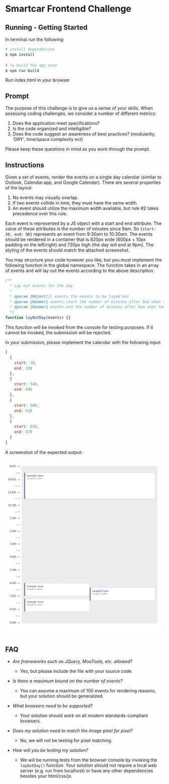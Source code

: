 # Smartcar Frontend Challenge

## Running - Getting Started

In terminal run the following:
```sh
# install dependencies
$ npm install

# to build the app once
$ npm run build
```
Run index.html in your browser

## Prompt

The purpose of this challenge is to give us a sense of your skills. When assessing coding challenges, we consider a number of different metrics:

1. Does the application meet specifications?
2. Is the code organized and intelligible?
3.  Does the code suggest an awareness of best practices? (modularity, 'DRY', time/space complexity ect)

Please keep these questions in mind as you work through the prompt.

## Instructions
Given a set of events, render the events on a single day calendar (similar to Outlook, Calendar.app, and Google Calendar). There are several properties of the layout:

1. No events may visually overlap.
2. If two events collide in time, they must have the same width.
3. An event should utilize the maximum width available, but rule #2 takes precedence over this rule.

Each event is represented by a JS object with a start and end attribute. The value of these attributes is the number of minutes since 9am. So `{start: 30, end: 90}` represents an event from 9:30am to 10:30am. The events should be rendered in a container that is 620px wide (600px + 10px padding on the left/right) and 720px high (the day will end at 9pm). The styling of the events should match the attached screenshot.

You may structure your code however you like, but you must implement the following function in the global namespace. The function takes in an array of events and will lay out the events according to the above description.

```js
/**
  * Lay out events for the day.
  *
  * @param {Object[]} events the events to be layed out
  * @param {Number} events.start the number of minutes after 9am when the event starts
  * @param {Number} events.end the number of minutes after 9am when the event ends
  */
function layOutDay(events) {}
```
This function will be invoked from the console for testing purposes. If it cannot be invoked, the submission will be rejected.

In your submission, please implement the calendar with the following input:

```js
[
  {
    start: 30,
    end: 150
  },
  {
    start: 540,
    end: 600
  },
  {
    start: 560,
    end: 620
  },
  {
    start: 610,
    end: 670
  }
]
```
A screenshot of the expected output:

![Expected Output](calendar.png)

## FAQ
+ _Are frameworks such as JQuery, MooTools, etc. allowed?_
  + Yes, but please include the file with your source code.

+ _Is there a maximum bound on the number of events?_
  + You can assume a maximum of 100 events for rendering reasons, but your solution should be generalized.

+ _What browsers need to be supported?_
  + Your solution should work on all modern standards-compliant browsers.

+ _Does my solution need to match the image pixel for pixel?_
  + No, we will not be testing for pixel matching.

+ _How will you be testing my solution?_
  + We will be running tests from the browser console by invoking the `layOutDay()` function. Your solution should not require a local web server (e.g. run from localhost) or have any other dependencies besides your html/css/js.
